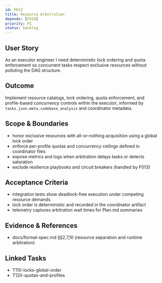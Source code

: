 ```yaml
---
id: F012
title: Resource Arbitration
depends: [F010]
priority: P1
status: backlog
---
```


## User Story
As an executor engineer I need deterministic lock ordering and quota enforcement so concurrent tasks respect exclusive resources without polluting the DAG structure.

## Outcome
Implement resource catalogs, lock ordering, quota enforcement, and profile-based concurrency controls within the executor, informed by `tasks.json.meta.codebase_analysis` and coordinator metadata.

## Scope & Boundaries
- honor exclusive resources with all-or-nothing acquisition using a global lock order
- enforce per-profile quotas and concurrency ceilings defined in coordinator files
- expose metrics and logs when arbitration delays tasks or detects saturation
- exclude resilience playbooks and circuit breakers (handled by F013)

## Acceptance Criteria
- integration tests show deadlock-free execution under competing resource demands
- lock order is deterministic and recorded in the coordinator artifact
- telemetry captures arbitration wait times for Plan.md summaries

## Evidence & References
- docs/formal-spec.md §§2,7,10 (resource separation and runtime arbitration)

## Linked Tasks
- T110-locks-global-order
- T120-quotas-and-profiles

